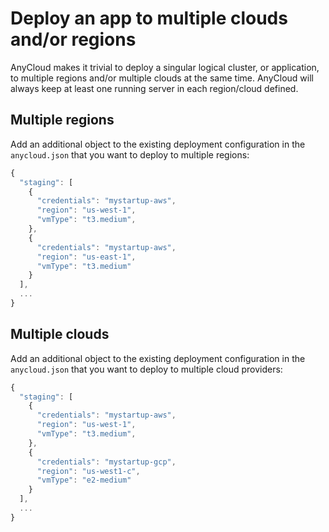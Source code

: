 # Deploy an app to multiple clouds and/or regions

AnyCloud makes it trivial to deploy a singular logical cluster, or application, to multiple regions and/or multiple clouds at the same time. AnyCloud will always keep at least one running server in each region/cloud defined.

## Multiple regions

Add an additional object to the existing deployment configuration in the `anycloud.json` that you want to deploy to multiple regions:

```javascript
{
  "staging": [
    {
      "credentials": "mystartup-aws",
      "region": "us-west-1",
      "vmType": "t3.medium",
    },
    {
      "credentials": "mystartup-aws",
      "region": "us-east-1",
      "vmType": "t3.medium"
    }
  ],
  ...
}
```

## Multiple clouds

Add an additional object to the existing deployment configuration in the `anycloud.json` that you want to deploy to multiple cloud providers:

```javascript
{
  "staging": [
    {
      "credentials": "mystartup-aws",
      "region": "us-west-1",
      "vmType": "t3.medium",
    },
    {
      "credentials": "mystartup-gcp",
      "region": "us-west1-c",
      "vmType": "e2-medium"
    }
  ],
  ...
}
```